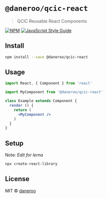 # `@daneroo/qcic-react`

> QCIC Reusable React Components

[![NPM](https://img.shields.io/npm/v/@daneroo/qcic-react.svg)](https://www.npmjs.com/package/@daneroo/qcic-react) [![JavaScript Style Guide](https://img.shields.io/badge/code_style-standard-brightgreen.svg)](https://standardjs.com)

## Install

```bash
npm install --save @daneroo/qcic-react
```

## Usage

```jsx
import React, { Component } from 'react'

import MyComponent from '@daneroo/qcic-react'

class Example extends Component {
  render () {
    return (
      <MyComponent />
    )
  }
}
```

## Setup

Note: _Edit for lerna_

```bash
npx create-react-library
```

## License

MIT © [daneroo](https://github.com/daneroo)
